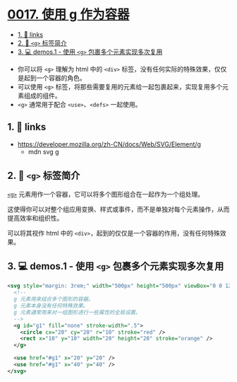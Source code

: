 # [0017. 使用 g 作为容器](https://github.com/Tdahuyou/TNotes.svg/tree/main/notes/0017.%20%E4%BD%BF%E7%94%A8%20g%20%E4%BD%9C%E4%B8%BA%E5%AE%B9%E5%99%A8)

<!-- region:toc -->
- [1. 🔗 links](#1--links)
- [2. 📒 `<g>` 标签简介](#2--g-标签简介)
- [3. 💻 demos.1 - 使用 `<g>` 包裹多个元素实现多次复用](#3--demos1---使用-g-包裹多个元素实现多次复用)
<!-- endregion:toc -->
- 你可以将 `<g>` 理解为 html 中的 `<div>` 标签，没有任何实际的特殊效果，仅仅是起到一个容器的角色。
- 可以使用 `<g>` 标签，将那些需要复用的元素给一起包裹起来，实现复用多个元素组成的组件。
- `<g>` 通常用于配合 `<use>`、`<defs>` 一起使用。

## 1. 🔗 links

- https://developer.mozilla.org/zh-CN/docs/Web/SVG/Element/g
  - mdn svg g

## 2. 📒 `<g>` 标签简介

[`<g>`](https://developer.mozilla.org/zh-CN/docs/Web/SVG/Element/g) 元素用作一个容器，它可以将多个图形组合在一起作为一个组处理。

这使得你可以对整个组应用变换、样式或事件，而不是单独对每个元素操作，从而提高效率和组织性。

可以将其视作 html 中的 `<div>`，起到的仅仅是一个容器的作用，没有任何特殊效果。

## 3. 💻 demos.1 - 使用 `<g>` 包裹多个元素实现多次复用

```xml
<svg style="margin: 3rem;" width="500px" height="500px" viewBox="0 0 120 120" xmlns="http://www.w3.org/2000/svg">
  <!--
  g 元素用来组合多个图形的容器。
  g 元素本身没有任何特殊效果。
  g 元素通常用来对一组图形进行一些属性的全局设置。
  -->
  <g id="g1" fill="none" stroke-width=".5">
    <circle cx="20" cy="20" r="10" stroke="red" />
    <rect x="10" y="10" width="20" height="20" stroke="orange" />
  </g>

  <use href="#g1" x="20" y="20" />
  <use href="#g1" x="40" y="40" />
</svg>
```
